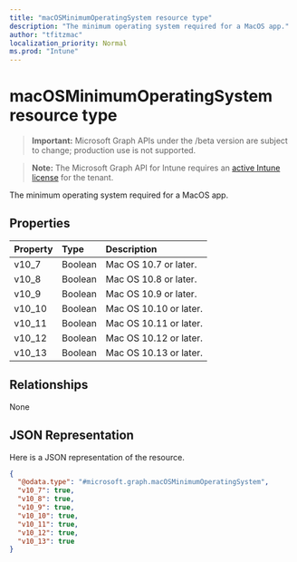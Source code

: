 ```yaml
---
title: "macOSMinimumOperatingSystem resource type"
description: "The minimum operating system required for a MacOS app."
author: "tfitzmac"
localization_priority: Normal
ms.prod: "Intune"
---
```


# macOSMinimumOperatingSystem resource type

> **Important:** Microsoft Graph APIs under the /beta version are subject to change; production use is not supported.

> **Note:** The Microsoft Graph API for Intune requires an [active Intune license](https://go.microsoft.com/fwlink/?linkid=839381) for the tenant.

The minimum operating system required for a MacOS app.

## Properties
|Property|Type|Description|
|:---|:---|:---|
|v10_7|Boolean|Mac OS 10.7 or later.|
|v10_8|Boolean|Mac OS 10.8 or later.|
|v10_9|Boolean|Mac OS 10.9 or later.|
|v10_10|Boolean|Mac OS 10.10 or later.|
|v10_11|Boolean|Mac OS 10.11 or later.|
|v10_12|Boolean|Mac OS 10.12 or later.|
|v10_13|Boolean|Mac OS 10.13 or later.|

## Relationships
None

## JSON Representation
Here is a JSON representation of the resource.
<!-- {
  "blockType": "resource",
  "@odata.type": "microsoft.graph.macOSMinimumOperatingSystem"
}
-->
``` json
{
  "@odata.type": "#microsoft.graph.macOSMinimumOperatingSystem",
  "v10_7": true,
  "v10_8": true,
  "v10_9": true,
  "v10_10": true,
  "v10_11": true,
  "v10_12": true,
  "v10_13": true
}
```





